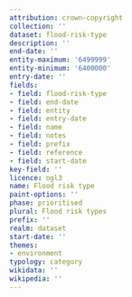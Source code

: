 ```yaml
---
attribution: crown-copyright
collection: ''
dataset: flood-risk-type
description: ''
end-date: ''
entity-maximum: '6499999'
entity-minimum: '6400000'
entry-date: ''
fields:
- field: flood-risk-type
- field: end-date
- field: entity
- field: entry-date
- field: name
- field: notes
- field: prefix
- field: reference
- field: start-date
key-field: ''
licence: ogl3
name: Flood risk type
paint-options: ''
phase: prioritised
plural: Flood risk types
prefix: ''
realm: dataset
start-date: ''
themes:
- environment
typology: category
wikidata: ''
wikipedia: ''
---
```

